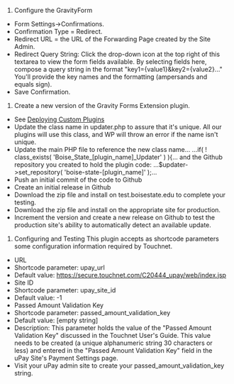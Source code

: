 1. Configure the GravityForm
 - Form Settings->Confirmations. 
  - Confirmation Type = Redirect.
  - Redirect URL = the URL of the Forwarding Page created by the Site Admin.
  - Redirect Query String: Click the drop-down icon at the top right of this textarea to view the form fields available. By selecting fields here, 
compose a query string in the format "key1={value1}&key2={value2}..." You'll provide the key names and the formatting (ampersands and equals sign).
 - Save Confirmation.  
1. Create a new version of the Gravity Forms Extension plugin.
 - See [Deploying Custom Plugins](https://sites.google.com/a/boisestate.edu/wordpress-support/home/boise-state-custom-plugins/deploying-custom-plugins)
 - Update the class name in updater.php to assure that it's unique. All our plugins will use this class, and WP will throw an error if the 
 name isn't unique.
 - Update the main PHP file to reference the new class name...
  ...if( ! class_exists( 'Boise_State_[plugin_name]_Updater' ) ){...
  and the Github repository you created to hold the plugin code:
  ...$updater->set_repository( 'boise-state-[plugin_name]' );...
 - Push an initial commit of the code to Github
 - Create an initial release in Github
 - Download the zip file and install on test.boisestate.edu to complete your testing.
 - Download the zip file and install on the appropriate site for production.
 - Increment the version and create a new release on Github to test the production site's ability to automatically detect an available update.
1. Configuring and Testing
This plugin accepts as shortcode parameters some configuration information required by Touchnet.
 - URL
  - Shortcode parameter: upay_url
  - Default value: https://secure.touchnet.com/C20444_upay/web/index.jsp
 - Site ID
  - Shortcode parameter: upay_site_id
  - Default value: -1
 - Passed Amount Validation Key
  - Shortcode parameter: passed_amount_validation_key
  - Default value: [empty string]
  - Description: This parameter holds the value of the "Passed Amount Validation Key" discussed in the Touchnet User's Guide. 
This value needs to be created (a unique alphanumeric string 30 characters or less) and entered in the "Passed Amount Validation Key" field in the uPay Site's Payment Settings page.
 - Visit your uPay admin site to create your passed_amount_validation_key string.